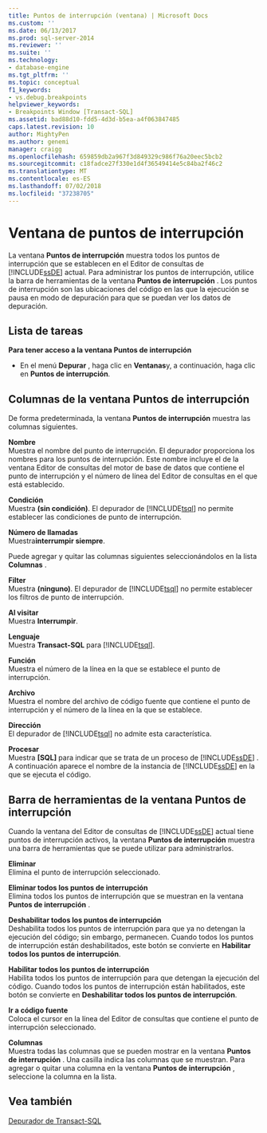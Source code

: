 ```yaml
---
title: Puntos de interrupción (ventana) | Microsoft Docs
ms.custom: ''
ms.date: 06/13/2017
ms.prod: sql-server-2014
ms.reviewer: ''
ms.suite: ''
ms.technology:
- database-engine
ms.tgt_pltfrm: ''
ms.topic: conceptual
f1_keywords:
- vs.debug.breakpoints
helpviewer_keywords:
- Breakpoints Window [Transact-SQL]
ms.assetid: bad88d10-fdd5-4d3d-b5ea-a4f063847485
caps.latest.revision: 10
author: MightyPen
ms.author: genemi
manager: craigg
ms.openlocfilehash: 659859db2a967f3d849329c986f76a20eec5bcb2
ms.sourcegitcommit: c18fadce27f330e1d4f36549414e5c84ba2f46c2
ms.translationtype: MT
ms.contentlocale: es-ES
ms.lasthandoff: 07/02/2018
ms.locfileid: "37238705"
---
```

# <a name="breakpoints-window"></a>Ventana de puntos de interrupción
  La ventana **Puntos de interrupción** muestra todos los puntos de interrupción que se establecen en el Editor de consultas de [!INCLUDE[ssDE](../../includes/ssde-md.md)] actual. Para administrar los puntos de interrupción, utilice la barra de herramientas de la ventana **Puntos de interrupción** . Los puntos de interrupción son las ubicaciones del código en las que la ejecución se pausa en modo de depuración para que se puedan ver los datos de depuración.  
  
## <a name="task-list"></a>Lista de tareas  
 **Para tener acceso a la ventana Puntos de interrupción**  
  
-   En el menú **Depurar** , haga clic en **Ventanas**y, a continuación, haga clic en **Puntos de interrupción**.  
  
## <a name="breakpoints-window-columns"></a>Columnas de la ventana Puntos de interrupción  
 De forma predeterminada, la ventana **Puntos de interrupción** muestra las columnas siguientes.  
  
 **Nombre**  
 Muestra el nombre del punto de interrupción. El depurador proporciona los nombres para los puntos de interrupción. Este nombre incluye el de la ventana Editor de consultas del motor de base de datos que contiene el punto de interrupción y el número de línea del Editor de consultas en el que está establecido.  
  
 **Condición**  
 Muestra **(sin condición)**. El depurador de [!INCLUDE[tsql](../../includes/tsql-md.md)] no permite establecer las condiciones de punto de interrupción.  
  
 **Número de llamadas**  
 Muestra**interrumpir siempre**.  
  
 Puede agregar y quitar las columnas siguientes seleccionándolos en la lista **Columnas** .  
  
 **Filter**  
 Muestra **(ninguno)**. El depurador de [!INCLUDE[tsql](../../includes/tsql-md.md)] no permite establecer los filtros de punto de interrupción.  
  
 **Al visitar**  
 Muestra **Interrumpir**.  
  
 **Lenguaje**  
 Muestra **Transact-SQL** para [!INCLUDE[tsql](../../includes/tsql-md.md)].  
  
 **Función**  
 Muestra el número de la línea en la que se establece el punto de interrupción.  
  
 **Archivo**  
 Muestra el nombre del archivo de código fuente que contiene el punto de interrupción y el número de la línea en la que se establece.  
  
 **Dirección**  
 El depurador de [!INCLUDE[tsql](../../includes/tsql-md.md)] no admite esta característica.  
  
 **Procesar**  
 Muestra **[SQL]** para indicar que se trata de un proceso de [!INCLUDE[ssDE](../../includes/ssde-md.md)] . A continuación aparece el nombre de la instancia de [!INCLUDE[ssDE](../../includes/ssde-md.md)] en la que se ejecuta el código.  
  
## <a name="breakpoints-window-toolbar"></a>Barra de herramientas de la ventana Puntos de interrupción  
 Cuando la ventana del Editor de consultas de [!INCLUDE[ssDE](../../includes/ssde-md.md)] actual tiene puntos de interrupción activos, la ventana **Puntos de interrupción** muestra una barra de herramientas que se puede utilizar para administrarlos.  
  
 **Eliminar**  
 Elimina el punto de interrupción seleccionado.  
  
 **Eliminar todos los puntos de interrupción**  
 Elimina todos los puntos de interrupción que se muestran en la ventana **Puntos de interrupción** .  
  
 **Deshabilitar todos los puntos de interrupción**  
 Deshabilita todos los puntos de interrupción para que ya no detengan la ejecución del código; sin embargo, permanecen. Cuando todos los puntos de interrupción están deshabilitados, este botón se convierte en **Habilitar todos los puntos de interrupción**.  
  
 **Habilitar todos los puntos de interrupción**  
 Habilita todos los puntos de interrupción para que detengan la ejecución del código. Cuando todos los puntos de interrupción están habilitados, este botón se convierte en **Deshabilitar todos los puntos de interrupción**.  
  
 **Ir a código fuente**  
 Coloca el cursor en la línea del Editor de consultas que contiene el punto de interrupción seleccionado.  
  
 **Columnas**  
 Muestra todas las columnas que se pueden mostrar en la ventana **Puntos de interrupción** . Una casilla indica las columnas que se muestran. Para agregar o quitar una columna en la ventana **Puntos de interrupción** , seleccione la columna en la lista.  
  
## <a name="see-also"></a>Vea también  
 [Depurador de Transact-SQL](transact-sql-debugger.md)  
  
  
